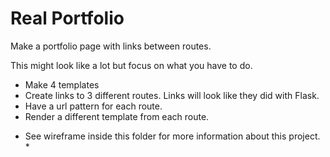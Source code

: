 # Real Portfolio

Make a portfolio page with links between routes.

This might look like a lot but focus on what you have to do.

+ Make 4 templates
+ Create links to 3 different routes. Links will look like they did with Flask.
+ Have a url pattern for each route.
+ Render a different template from each route.

* See wireframe inside this folder for more information about this project. *
